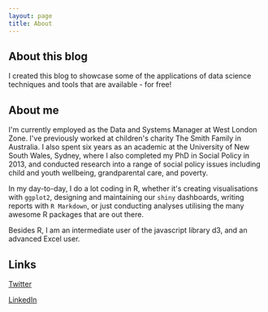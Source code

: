 ```yaml
---
layout: page
title: About
---
```


## About this blog

I created this blog to showcase some of the applications of data science techniques and tools that are available - for free! 

## About me

I'm currently employed as the Data and Systems Manager at West London Zone. I've previously worked at children's charity The Smith Family in Australia. I also spent six years as an academic at the University of New South Wales, Sydney, where I also completed my PhD in Social Policy in 2013, and conducted research into a range of social policy issues including child and youth wellbeing, grandparental care, and poverty.

In my day-to-day, I do a lot coding in R, whether it's creating visualisations with `ggplot2`, designing and maintaining our `shiny` dashboards, writing reports with `R Markdown`, or just conducting analyses utilising the many awesome R packages that are out there.

Besides R, I am an intermediate user of the javascript library d3, and an advanced Excel user.

## Links

[Twitter](https://twitter.com/blsuthersan)

[LinkedIn](https://www.linkedin.com/in/bridget-suthersan-b4a5a4b3/)





